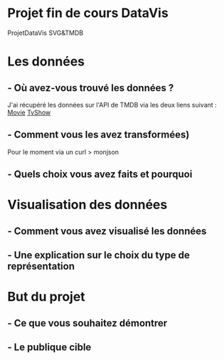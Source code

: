 # Projet fin de cours DataVis
ProjetDataVis SVG&amp;TMDB

# Les données

## - Où avez-vous trouvé les données ?
J'ai récupéré les données sur l'API de TMDB via les deux liens suivant :
[Movie](https://api.themoviedb.org/3/movie/popular?language=fr&api_key=e0c090ad9289504f572875f449a5f944 "Movie")
[TvShow](http://https://api.themoviedb.org/3/tv/popular?language=fr&api_key=e0c090ad9289504f572875f449a5f944 "TvShow")
## - Comment vous les avez transformées)
Pour le moment via un curl > monjson
## - Quels choix vous avez faits et pourquoi

# Visualisation des données
## - Comment vous avez visualisé les données
## - Une explication sur le choix du type de représentation

# But du projet
## - Ce que vous souhaitez démontrer
## - Le publique cible